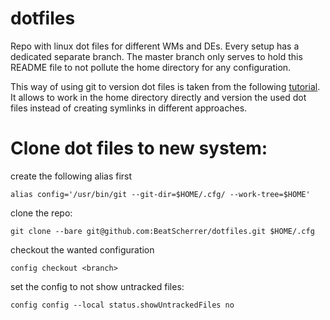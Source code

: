# dotfiles
Repo with linux dot files for different WMs and DEs. Every setup has a dedicated separate branch. The master branch only serves to hold this README file to not pollute the home directory for any configuration.

This way of using git to version dot files is taken from the following [tutorial](https://www.atlassian.com/git/tutorials/dotfiles). It allows to work in the home directory directly and version the used dot files instead of creating symlinks in different approaches.

# Clone dot files to new system:
create the following alias first
```
alias config='/usr/bin/git --git-dir=$HOME/.cfg/ --work-tree=$HOME'
```
clone the repo:

```
git clone --bare git@github.com:BeatScherrer/dotfiles.git $HOME/.cfg
```

checkout the wanted configuration
```
config checkout <branch>
```

set the config to not show untracked files:
```
config config --local status.showUntrackedFiles no
```
